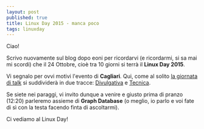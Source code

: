 ```yaml
---
layout: post
published: true
title: Linux Day 2015 - manca poco
tags: linuxday
---
```


Ciao!

Scrivo nuovamente sul blog dopo eoni per ricordarvi (e ricordarmi, si sa mai mi scordi) che il 24 Ottobre, cioè tra 10 giorni si terrà il **Linux Day 2015**.

Vi segnalo per ovvi motivi l'evento di **Cagliari**. Qui, come al solito [la giornata di talk](http://linuxday.gulch.it/node/65) si suddividerà in due tracce: [Divulgativa](http://linuxday.gulch.it/node/67 "Traccia Divulgativa") e [Tecnica](http://linuxday.gulch.it/node/68 "Traccia Tecnica").

Se siete nei paraggi, vi invito dunque a venire e giusto prima di pranzo (12:20) parleremo assieme di **Graph Database** (o meglio, io parlo e voi fate di sì con la testa facendo finta di ascoltarmi).

Ci vediamo al Linux Day!
